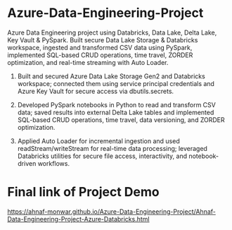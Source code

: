 # Azure-Data-Engineering-Project
Azure Data Engineering project using Databricks, Data Lake, Delta Lake, Key Vault &amp; PySpark. Built secure Data Lake Storage &amp; Databricks workspace, ingested and transformed CSV data using PySpark, implemented SQL-based CRUD operations, time travel, ZORDER optimization, and real-time streaming with Auto Loader.

1)  Built and secured Azure Data Lake Storage Gen2 and Databricks workspace; connected them using service
principal credentials and Azure Key Vault for secure access via dbutils.secrets.

2) Developed PySpark notebooks in Python to read and transform CSV data; saved results into external Delta Lake
tables and implemented SQL-based CRUD operations, time travel, data versioning, and ZORDER optimization.

3) Applied Auto Loader for incremental ingestion and used readStream/writeStream for real-time data processing;
leveraged Databricks utilities for secure file access, interactivity, and notebook-driven workflows.


# Final link of Project Demo
https://ahnaf-monwar.github.io/Azure-Data-Engineering-Project/Ahnaf-Data-Engineering-Project-Azure-Databricks.html
